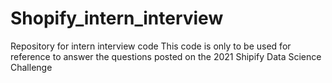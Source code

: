 # Shopify_intern_interview
Repository for intern interview code
This code is only to be used for reference to answer the questions posted on the 2021 Shipify Data Science Challenge
